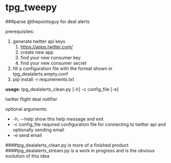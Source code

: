 # tpg_tweepy
###parse @thepointsguy for deal alerts

prerequisites: 

1. generate twitter api keys 
    1. https://apps.twitter.com/
    2. create new app
    3. find your new consumer key
    4. find your new consumer secret
2. fill a configuration file with the format shown in tpg_dealalerts.empty.conf
3. pip install -r requirements.txt

**usage**: tpg_dealalerts_clean.py [-h] -c config_file [-e]

twitter flight deal notifier

optional arguments:
  * -h, --help      show this help message and exit
  * -c config_file  required configuration file for connecting to twitter api and optionally sending email
  * -e              send email

####tpg_dealalerts_clean.py is more of a finished product
####tpg_dealalerts_stream.py is a work in progress and is the obvious evolution of this idea